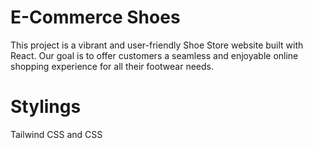 # E-Commerce Shoes

This project is a vibrant and user-friendly Shoe Store website built with React. Our goal is to offer customers a seamless and enjoyable online shopping experience for all their footwear needs.

# Stylings

Tailwind CSS and CSS 
